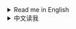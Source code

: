 <details>
<summary>Read me in English</summary>

## Changlog

* 1.4.2
  * Fixed a crash issue.
* 1.4.1
  * Fixed a compatible issue with latest game patch.
* 1.4.0
  * Support game version 0.10.33, with some features removed:
    * Remove `Scale up mouse cursor`: Unity 2022 set cursor size from system settings, software rendering does not affect its size now.
    * Remove `Set enabled CPU threads`: They are officially supported.
  * `Dismantle blueprint selected buildings`: Fixed an issue that proliferator points are lost for items dropped from logstic stroages.
  * `Sort blueprint structures before saving`: Improved sorting rules.
  * `Starmap filter`: Now star indices (as in galaxy generation order) are displayed as prefix.
  * Embedded [Planet Vein Untilization](https://thunderstore.io/c/dyson-sphere-program/p/testpushpleaseignore/Planet_Vein_Utilization/) due to its lack of maintainance, with minor bug fixes.
  * `Remove some build conditions`: Fix a wrong logic.
  * `Real-time logistic stations info panel`: Fix some display issues.
  * Fix background image issue for tab buttons on config window.
  * Now build in C# `Debug` Configuration, to avoid some issues caused by optimizations in `Release` Configuration.
* 1.3.7
  * `Re-initialize planet`: Fix a possible crash.
  * `Auto-config logistic stations`: Add `Set default remote logic to storage`
* 1.3.6
  * `Dismantle blueprint selected buildings`:
    * Fix a crash on dismantling preview buildings.
    * Rename to `Shortcut keys for Blueprint Copy mode`, while adding a shortcut key to select all buildings (Ctrl+A by default).
  * `Allow overflow for Logistic Stations and Advanced Mining Machines`: Working for Logistics Control Panel now.
  * `Tweak building buffer`: add buffer tweaking for 2 new buildings
    * `Ejector Solar Sails buffer count`: Range 5-400 (step by 5), default is 20 (same as game)
    * `Silo Rockets buffer count`: Range 1-20, default is 20 (same as game)
* 1.3.5
  * `Mod manager profile based save folder`: Fix crash on game startup
* 1.3.4
  * `Auto-config logistic stations`: Fix a bug that some settings are not applied to Advanced Mining Machines and Logistics Distributors
* 1.3.3
  * `Starmap filter`: Hide top overlaping windows while the filter UI is shown.
  * `Auto-config logistic stations`: Can set Max. Charging Power for Battlefield Analysis Base now.
  * `Re-initialize planet`: Fix a crash.
  * `Auto navigation on sailings`:
    * Add a button to enable/disable `Auto-cruise` quickly.
    * Do not auto-use Warper if required Tech is not researched.
  * `Dismantle blueprint selected buildings`: Fix an issue that belt connected buildings are dismantled unexpectly.
  * `Mod manager profile based save folder`: Fix compatibility with [SaveTheWindows](https://thunderstore.io/c/dyson-sphere-program/p/starfi5h/SaveTheWindows/).
  * `Enhanced control for logistic storage capacities` & `Allow overflow for Logistic Stations and Advanced Mining Machines`:
    * Logistic storage capacities are not scaled on upgrading `Logistics Carrier Capacity`, if they are already greater than upgraded maximum capacity.
    * Logistic storage capacities will be reduced to tech capacity limits on pasting blueprints.
  * `Real-time logistic stations info panel`: Support for mods that change slot count of logistic stations.
* 1.3.2
  * New feature: `Disable battle-related techs in Peace mode`
  * New button: `Unlock all techs with metadata`
  * Add a checkbox to make union of results in starmap filter.
  * Fix some starmap vein/planet filter conditions.
  * Fix a crash caused by `Re-initialize planet` in peace mode.
  * Fix compatibility with `NebulaMultiplayerMod`.
* 1.3.1
  * Fix an issue that some UI elements are hidden while hitting the newly added combobox on Starmap.
  * Fix an issue that star name filter is not applied if `Shortcut keys for showing stars` is not enabled.
  * `Dismantle blueprint selected buildings`: Fix an issue that items in Logistic Station slots are not dropped out.
  * Tweak star name filter's planet type list.
* 1.3.0
  * New feature for starmap view:
    * Add a star name filter, you can filter displayed star names by ores or planet types now.
    * Add a dropdown box to show all stars' distance and/or planet count.
  * `Cut conveyor belt`: Fix input issue.
  * `Shortcut keys for showing stars`: Fix an issue that toggle key is read when Starmap View is not opened.
  * `Dismantle blueprint selected buildings`: Fix an issue that preview buildings are not dismantled.
  * `Remember window position and size on last exit`: Optimized implementation
  * `Auto-config logistic stations`: Add an option `Limit auto-replenish count to config values`
  * Optimized some UI codes.
* 1.2.20
  * New feature: `Dismantle blueprint selected buildings`
    * Press shortcut key in blueprint copy mode to dismantle selected buildings.
    * The default shortcut key is Ctrl+X, you can set it in system options panel.
  * New feature: `Auto-config logistic stations`
    * Auto-config buildings include: Logistics Distributor, PLS, ILS, Advanced Mining Machine.
  * `Night Sunlight`: Fix bugs that sunlight angle is not updated as expected again.
* 1.2.19
  * New feature: `Tweak building buffer`
    * Factory recipe buffer formula: take the larger value between `Assembler buffer time multiplier(in seconds) * items needed per second` and `Assembler buffer minimum multiplier * items needed per recipe`
      * `Assembler buffer time multiplier(in seconds)`: Range 2-10, default is 4 (same as game)
      * `Assembler buffer minimum multiplier`: Range 2-10, default is 2 (same as game)
    * Matrix Lab assembly mode formula: Default buffer is `Buffer count for assembling in labs`, when using Self-evolution Lab, if recipe's original production time is not greater than 9 seconds, add `Extra buffer count for Self-evolution Labs` * (`Lab speed` - 1)
      * `Buffer count for assembling in labs`: Range 2-20, default is 6 (same as game)
      * `Extra buffer count for Self-evolution Labs`: Range 1-10, default is 3 (same as game)
    * `Buffer count for researching in labs`: Range 2-20, default is 10 (same as game)
    * `Ray Receiver Graviton Lens buffer count`: Range 1-20, default is 1 (game default is 20)
  * New feature: `Shortcut keys for showing stars' name`
    * Add a shortcut key to always show all star names in starmap when holding, default is `Alt`
    * Add a shortcut key to toggle between three star name display states in starmap: `Original state`, `Show all names`, `Hide all names`, default is `Tab`, will restore to original state when closing starmap
  * `Cut conveyor belt`: Fix a bug that entity logic connection is not cut so that belt is not cut off on copying as a blueprint.
* 1.2.18
  * `Protect veins from exhaustion`: Optimized implementation, now veins will not be protected once you have upgrade `Veins Utilization` to level 390+, while the cost rate becomes absolute 0.
  * `Night Sunlight`: Fix bugs that sunlight angle is not updated as expected.
* 1.2.17
  * Fix wrong implementation of `Protect veins from exhaustion` which causes wrong display of vein stats and veins not consumed.
* 1.2.16
  * New feature: `Cut conveyor belt`
    * Press shortcut key to cut conveyor belt under cursor.
    * The default shortcut key is Alt+X, you can set it in system options panel.
  * New feature: `Profile based option`
    * Option file is stored as `Options\<ProfileName>.xml`.
  * Fix compatibility with game update 0.10.32.25779
* 1.2.15
  * `Off-grid building and stepped rotation`: Fix compatibility with DSP 0.10.32.25682. (#57)
  * `Enhanced control for logistic storage capacities`: Try to fix possible crash. (#54)
* 1.2.14
  * Fix an issue that an unexpected menu icon is shown in the top-right corner of the config panel.
  * `Stop ejectors when available nodes are all filled up`: Fix compatibility with `Dyson Sphere Program v0.10.32.25496`.
* 1.2.13
  * `Belt signals for buy out dark fog items automatically`: Fix possible crashes.
  * `Logistics Control Panel Improvement`: Auto apply filter with in-hand item now.
  * Fix an alignment issue on UI panel.
* 1.2.12
  * `Construct only structure points but frames`: Fix a bug that frames are still not constructed when this function is disabled.
  * `Drag building power poles in maximum connection range`: Fix a bug that single power pole cannot be placed at some positions.
* 1.2.11
  * Fix an issue caused by game update: tips are not shown when mouse hovering on tips button.
* 1.2.10
  * `Set enabled CPU threads`: Fix hybrid-architect check for CPUs without hyper-threading
  * `Re-initialize Dyson Spheres` and `Quick dismantle Dyson Shells`: Fix possible crashes and a display issue, while Dyson Sphere panel is actived.
* 1.2.9
  * `Protect veins from exhaustion`:
    * Fix a bug that vein protection causes crashes (#50).
    * Fix a bug that minimum oil speed in config is not working (#50).
    * Fix a bug that oil is not extracted when vein protection is enabled in infinite resource mode (#52).
* 1.2.8
  * New feature: `Fast fill in to and take out from tanks`
    * You can set multiplier for tanks' operation speed
    * This affects manually fill in to and/or take out from tanks, as well as transfer from upper to lower level.
  * Fixes to `Append mod profile name to game window title`:
    * Fix a bug that window title is not set correctly when multiple instance is launched.
    * Fix a bug that window title is not set correctly if BepInEx debug console is enabled.
  * `Real-time logistic stations info panel`: Fix a bug that item status bar appears unexpectedly.
* 1.2.7
  * Fix some minor issues
* 1.2.6
  * `Remember window position and size on last exit`
    * Fix a bug that window position is restored even the option is disabled.
    * Fix a bug that the last window position is wrongly remembere when game is closed at minimized state.
* 1.2.5
  * New feature: `Set process priority`
  * New feature: `Set enabled CPU threads`
  * `Drag building power poles in maximum connection range`: Add a new config option `Build Tesla Tower and Wireless Power Tower alternately`
* 1.2.4
  * `Sunlight at night`:
    * Fix flickering issue while mecha is sailing.
    * Can configure the light angles now.
  * `Scale up mouse cursor`: Fix known issues.
  * `Buy out techs with their prerequisites`: Fix a bug that warning popup from invalid data.
  * Does not patch `BulletTime`'s speed control now, as `BulletTime` has been updated to support configurable maximum speed.
  * Some minor fixes and tweaks.
* 1.2.3
  * `Real-time logistic stations info panel`: Fix bar length not match with item amount when item amount is more than capacity.
  * `Sunlight at night`: Fix not working.
* 1.2.2
  * `Real-time logistic stations info panel`: Fix text color mismatch sometimes
  * `Logical Frame Rate`: Set default shortcut key to `Ctrl`+`-/+` to avoid conflict with other shortcut keys
* 1.2.1
  * `Off-grid building and stepped rotation`:
    * Fix off-grid building's default shortcut key for belts
    * Fix coordinate display issue
* 1.2.0
  * New feature: `Logical Frame Rate`
    * This will change game running speed, down to 0.1x slower and up to 10x faster.
    * A pair of shortcut keys (`-` and `+`) to change the logical frame rate by -0.5x and +0.5x.
    * Note:
      * High logical frame rate is not guaranteed to be stable, especially when factories are under heavy load.
      * This will not affect some game animations.
      * When set game speed in mod `Auxilaryfunction`, this feature will be disabled.
      * When mod `BulletTime` is installed, this feature will be hidden, but patch `BulletTime`'s speed control, to make its maximum speed 10x.
  * `Off-grid building and stepped rotation`: Due to conflict with shortcut key in new game update, the shortcut key for belts is changed to `Ctrl` by default, and can be set in system options now.
  * `Real-time logistic stations info panel`: Fix a crash issue.
  * `Dyson Sphere "Auto Fast Build"`: Fix possible wrong production records.
  * Codes refactored, for better maintainability.
* 1.1.6
  * New feature: `Scale up mouse cursor`
    * Note: This will enable software cursor mode, which may cause mouse movement lag on heavy load.
  * New feature: `Real-time logistic stations info panel`
    * Note: This function will be hidden if you enabled `Show station info` in mod `Auxilaryfunction`.
  * Fix an issue that `Dyson Sphere "Auto Fast Build"` does not generate production records for solar sails.
  * Remove use of AssetBundle, move all icons into `Assembly Resources`, for better flexibility.
* 1.1.5
  * New feature: `Logistics Control Panel Improvement`
    * Auto apply filter with item under mouse cursor while opening the panel
    * Quick-set item filter while right-clicking item icons in storage list on the panel
  * New feature: `Dyson Sphere "Auto Fast Build" speed multiplier`
    * Note: this only applies to `Dyson Sphere "Auto Fast Build"` in sandbox mode
  * New feature: `Mod manager profile based save folder`
    * Save files are stored in `Save\&lt;ProfileName&gt;` folder.
    * Will use original save location if matching default profile name.
  * `Quick build and dismantle stacking labs`: works for storages and tanks now
  * `Enable game window resize`: Keep window resizable on applying game options.
  * `Remember window position and size on last exit`: Do not resize window on applying game options if resolution related config entries are not changed.
  * Auto resize panel to fit content, for better support of multilanguages and mods dependent on UX Assist config panel functions.
* 1.1.4
  * Fix `Remove some build conditions`
* 1.1.3
  * UI texts are updated following game settings now
  * Fix hover area for checkboxes in config panel
  * Fix an issue which makes `Convert Peace-Mode saves to Combat-Mode on loading` not working
* 1.1.2
  * `Belt signals for buy out dark fog items automatically`: Always add belt signals to the panel to fix missing belt icons when disabled.
* 1.1.1
  * Fix assetbundle loading issue
* 1.1.0
  * `Stop ejectors when available nodes are all filled up`: Show `No node to fill` on ejector panel when all dyson sphere nodes are filled up.
  * Append mod profile name to game window title, if using mod managers (`Thunderstore Mod Manager` or `r2modman`).
  * New features:
    * `Buy out techs with their prerequisites`: This enables batch buying out techs with their prerequisites. Buy-out button is shown for all locked techs/upgrads.
    * `Belt signals for buy out dark fog items automatically`, while enabled:
      * 6 belt signals are added to the signal panel, which can be used to buy out dark fog items automatically.
      * Generated items are stacked in 4 items.
      * Exchange ratio is following the original game design, aka:
        * 1 Metaverse = 20 Dark Fog Matrices
        * 1 Metaverse = 60 Engery Shards
        * 1 Metaverse = 30 Silicon-based Neurons
        * 1 Metaverse = 30 Negentropy Singularities
        * 1 Metaverse = 30 Matter Recombinators
        * 1 Metaverse = 10 Core Elements
* 1.0.26
  * New features:
    * Restore upgrades of `Sorter Cargo Stacking` on panel
    * Set `Sorter Cargo Stacking` to unresearched state
  * Changes to `Protect veins from exhaustion` configuration:
    * The vein amount is protected at 1000 by default now
    * The maximum vein amount is changed to 10000, and the maximum oil speed is changed to 10.0/s
* 1.0.25
  * Fix an issue that building entites can not be clicked through when `Do not render factory entities (except belts and sorters)` is enabled
* 1.0.24
  * Changes to `Do not render factory entities (except belts and sorters)`
    * Add shortcut key in config panel to toggle this function
    * Can click on both belts and sorters now
  * New feature: `Drag building power poles in maximum connection range`
  * New feature: `Allow overflow for Logistic Stations and Advanced Mining Machines`
    * Allow overflow when trying to insert in-hand items
    * Allow `Enhanced control for logistic storage capacities` to exceed tech capacity limits
    * Remove logistic strorage capacity limit check on loading game
* 1.0.23
  * New features:
    * `Do not render factory entities (except belts and sorters)`
      * This also makes players click though factory entities but belts
    * `Open Dark Fog Communicator` anywhere
  * Belts can be built off-grid now, by pressing the shortcut key for `Switch Splitter model`(`Tab` by default)
  * Add a suboption `Auto boost` to `Auto-cruise`
  * `Auto-cruise` does warp when core energy at least 80% now
* 1.0.22
  * Fix a crash issue caused by `Quick build and dismantle stacking labs`
* 1.0.21
  * Fix a bug that stepped rotation is not working in `Off-grid building and stepped rotation`, which is caused by latest game update
  * Fix some issues in `Auto nativation` and `Auto-cruise`, now only boosts when core energy at least 10% and warps when core energy at least 50%
* 1.0.20
  * Fix an infinite-loop issue when `Quick build and dismantle stacking labs` and `No condition build` are both enabled
  * Fix a crash caused by `Re-initialize planet` in combat mode
* 1.0.19
  * New functions:
    * `Quick build and dismantle stacking labs`
    * `Protect veins from exhaustion`
      * By default, the vein amount is protected at 100, and oil speed is protected at 1.0/s, you can set them yourself in config file.
      * When reach the protection value, veins/oils steeps will not be mined/extracted any longer.
      * Close this function to resume mining and pumping, usually when you have enough level on `Veins Utilization`
  * Remove default shortcut key for `Auto-cruise`, to avoid misoperation. Please set it in the system options window manually if needed.
* 1.0.18
  * Fix crash while coursing to a dark-fog hive.
  * Auto-cruise does not bypass dark-fog hives if they are targeted.
* 1.0.17
  * New function: `Auto navigation on sailings`, which is inspired by [CruiseAssist](https://dsp.thunderstore.io/package/tanu/CruiseAssist/) and its extension [AutoPilot](https://dsp.thunderstore.io/package/tanu/AutoPilot/)
    * It keeps Icarus on course to the target planet
    * It will try to bypass any obstacles(planets, stars or dark-fog hives) on the way
    * Furthermore, there is also a shortcut key which can be set in the system options window, which is used to toggle `Auto-cruise` that enables flying to targeted planets fully automatically.
      * Auto-cruise will start when you target a planet on star map
      * It will use warper to fly to the target planet if the planet is too far away, the range can be configured.
      * It will speed down when approaching the target planet, to avoid overshooting
  * Fix a crash caused by `Stop ejectors when available nodes are all filled up` in latest game update
  * `Off-grid building and stepped rotation`: Hide Z coordinate from display if it is zero
* 1.0.16
  * Add CommonAPI to package manifest dependencies(missing in last version)
  * New function: `Hide tips for soil piles changes`
* 1.0.15
  * Move shortcut key settings to system options window, which depends on [CommonAPI](https://dsp.thunderstore.io/package/CommonAPI/CommonAPI)
  * Enable `Hide UI` function(`F11` by default) while on Star Map view
  * New function: `Treat stack items as single in monitor components`
* 1.0.14
  * Fix crash in `Re-initialize planet` again
  * `Off-grid building and stepped rotation`: Add Z coordinate to display, and adjust the precision to 4 decimal after point
* 1.0.13
  * `Off-grid building and stepped rotation`: show building coordinates(relative to grids) on building preview and building info panel now
  * Increase maximum count of Metadata Instantiations to 20000 (from 2000)
  * Increase capacity of player order queue to 128 (from 16)
  * Fix issue caused by game updates
    * `Remove some build conditions`: fixed issue that some conditions are not eliminated
    * `Re-initialize planet`: fixed crash issue
* 1.0.12
  * Fix a bug that ejectors aimed at even-numbered orbits stop working when `Stop ejectors when available nodes are all filled up` is enabled.
* 1.0.11
  * Remove `Better auto-save mechanism` due to conflicts with DSPModSave and some other mods.
* 1.0.10
  * Fix a button display bug
  * Fix a possible crash while `Enhanced control for logistic storage capacities` is enabled
* 1.0.9
  * New function: `Better auto-save mechanism`
    * Auto saves are stored in 'Save\AutoSaves' folder, filenames are combined with cluster address and date-time
    * Note: this will sort gamesaves by modified time on save/load window, so you don't have to use [DSP_Save_Game_Sorter] anymore
* 1.0.8
  * New function: `Enhanced control for logistic storage capacities`
* 1.0.7
  * Fix a crash issue on choosing language other than English and Chinese
  * Games saved in Peace-Mode after Dark-Fog update can also be loaded as Combat-Mode now.
* 1.0.6
  * Convert old saves to Combat-Mode on loading
* 1.0.5
  * Support game version 0.10.28.20759
  * Sort blueprint structures before saving, to reduce generated blueprint data size a little.
* 1.0.4
  * Add new function: `Off-grid building and stepped rotation`
  * Fix an issue that window position not restored and can not be resized when function is enabled but game is started with different mod profiles.
* 1.0.3
  * Add new function: `Quick build Orbital Collectors`.
  * Add confirmation popup for `Re-intialize planet`, `Quick dismantle all buildings`, `Re-initialize Dyson Spheres` and `Quick dismantle Dyson Shells`.
  * Fix error on `Remove build count and range limit` when building a large amount of belts.
  * Fix an issue that window position not saved correctly when quit game without using in-game menu.
* 1.0.2
  * Redesign config tabs, for clearer layout.
  * Add 2 new options:
    * Enable game window resize.
    * Remember window position and size on last exit.
* 1.0.1
  * Fix config button text and tips while returning to title menu.
  * Fix that error occurs while returning to title menu, with `Stop ejectors when available nodes are all filled up` enabled.
  * Add a patch to fix the bug that warning popup on `Veins Utilization` upgraded to level 8000+.
* 1.0.0
  * Initial release
  * Functions moved from [MechaDronesTweaks](https://dsp.thunderstore.io/package/soarqin/MechaDronesTweaks/) and [CheatEnabler](https://dsp.thunderstore.io/package/soarqin/CheatEnabler/)

</details>

<details>
<summary>中文读我</summary>

## 更新日志

* 1.4.2
  * 修复了一个崩溃问题
* 1.4.1
  * 修复了与最新游戏补丁的兼容性问题
* 1.4.0
  * 支持游戏版本 0.10.33，移除了一些功能：
    * 移除`放大鼠标指针`：Unity 2022 读取系统设置里的鼠标指针大小，软件渲染不再影响其大小
    * 移除`设置使用的CPU线程`：因为官方已支持此功能
  * `拆除蓝图选中的建筑`：修复了从物流站中掉落的物品丢失增产点数的问题
  * `保存蓝图前对建筑进行排序`：改进了排序规则
  * `星图过滤器`：现在星系编号（按星系生成顺序）显示为前缀
  * 由于缺乏维护，整合内置了[Planet Vein Untilization](https://thunderstore.io/c/dyson-sphere-program/p/testpushpleaseignore/Planet_Vein_Utilization/)，并修复了一些小问题
  * `移除部分不影响游戏逻辑的建造条件`：修复了错误的逻辑
  * `物流站实时信息面板`：修复了一些显示问题
  * 修复了配置窗口标签按钮的背景图像问题
  * 现在使用C#的`Debug`配置构建，以避免`Release`配置中的优化导致的一些问题
* 1.3.7
  * `重新初始化行星`: 修复可能导致崩溃的问题
  * `自动配置物流站`: 增加`设置默认远程逻辑为仓储`
* 1.3.6
  * `拆除蓝图选中的建筑`：
    * 修复了拆除虚影建筑时崩溃的问题
    * 重命名为`蓝图复制模式快捷键`，同时添加了选择所有建筑的快捷键（默认为Ctrl+A）
  * `允许物流站和大型采矿机物品溢出`：现在也适用于物流控制面板
  * `调整建筑缓冲区`：为2个新建筑添加缓冲区调整
    * `弹射太阳帆缓冲区数量`：范围5-400（步进值为5），默认值为20（与游戏相同）
    * `发射井火箭缓冲区数量`：范围1-20，默认值为20（与游戏相同）
* 1.3.5
  * `基于mod管理器配置档案的存档文件夹`：修复游戏启动时崩溃的问题
* 1.3.4
  * `自动配置物流站`：修复了高级采矿机和物流配送器的一些设置未被正确应用的问题
* 1.3.3
  * `星图过滤器`：当过滤器UI显示时隐藏顶部重叠窗口
  * `自动配置物流站`：现在可以为战场分析基站设置最大充能功率
  * `重新初始化行星`：修复崩溃问题
  * `航行时自动导航`：
    * 添加快速启用/禁用`自动巡航`的按钮
    * 如果所需科技未研究则不自动使用翘曲器
  * `拆除蓝图选中建筑`：修复传送带连接建筑意外被拆除的问题
  * `基于mod管理器配置档案的存档文件夹`：修复与[SaveTheWindows](https://thunderstore.io/c/dyson-sphere-program/p/starfi5h/SaveTheWindows/)的兼容性
  * `物流存储容量控制改进`和`允许物流站和大型采矿机物品溢出`：
    * 如果物流存储容量已经超过升级后的最大容量，则在升级`物流运输机容量`时不会按比例提升
    * 粘贴蓝图时物流存储容量将降低至科技容量限制
  * `物流站实时信息面板`：支持修改物流站槽位数的mod
* 1.3.2
  * 新功能：`在和平模式下隐藏战斗相关科技`
  * 新按钮：`使用元数据解锁所有科技`
  * 在星图过滤器中添加复选框以合并结果
  * 修复了一些星图矿脉/行星过滤条件
  * 修复了在和平模式下`初始化本行星`导致的崩溃问题
  * 修复了与`NebulaMultiplayerMod`的兼容性问题
* 1.3.1
  * 修复了在星图上点击新增的下拉框时部分UI元素被隐藏的问题
  * 修复了未启用`显示星系名称快捷键`时星系名称过滤器不生效的问题
  * `拆除蓝图选中的建筑`：修复了物流站中的物品未被丢出的问题
  * 调整了星系名称过滤器中的行星类型列表
* 1.3.0
  * 在星图上添加新功能：
    * 添加星系名过滤器，现在可以按矿物或行星类型过滤显示的星系名
    * 添加了一个下拉框用以切换显示所有星系的距离和/或行星数量
  * `切割传送带`：修复了输入问题
  * `启用显示所有星系名称的快捷键`：修复了在未打开星图视图时读取切换键的问题
  * `拆除蓝图选中的建筑`：修复了预建造建筑未被拆除的问题
  * `记住上次退出时的窗口位置和大小`：优化实现
  * `自动配置物流站`: 增加了一个选项`限制自动补充数量为配置的值`
  * 优化了一些UI代码
* 1.2.20
  * 新功能：`拆除蓝图选中的建筑`
    * 在蓝图复制模式下按快捷键拆除选中的建筑
    * 默认快捷键是Ctrl+X，可以在系统选项面板中设置
  * 新功能：`自动配置物流站`
    * 自动配置的建筑包括：物流配送器、行星物流站、星际物流站、高级采矿机
  * `夜间日光灯`：再次修复了光照角度未正确更新的问题
* 1.2.19
  * 新功能：`调整建筑输入缓冲`
    * 工厂配方计算公式，在`工厂配方缓冲时间倍率秒数x每秒需要的原料数量`和`工厂配方缓冲最小倍率x每生产一次配方需要的原料数量`中取更大的那个值
      * `工厂配方缓冲时间倍率(秒)`：范围2-10，默认为4(同游戏)
      * `工厂配方缓冲最小倍率`：范围2-10，默认为2(同游戏)
    * 研究站矩阵合成模式计算公式，默认缓存`研究站矩阵合成模式缓存数量`个，当使用自演化研究站时，如果配方的原始生产时间不大于9秒，则增加`自演化研究站矩阵额外缓冲数量`*(`研究站速度倍率`-1)
      * `研究站矩阵合成模式缓存数量`：范围2-20，默认为6(同游戏)
      * `自演化研究站矩阵额外缓冲数量`：范围1-10，默认为3(同游戏)
    * `研究站科研模式缓存数量`：范围2-20，默认为10(同游戏)
    * `射线接收器透镜缓冲数量`：范围1-20，默认为1(游戏默认为20)
  * 新功能：`启用显示所有星系名称的快捷键`
    * 新增一个快捷键，按住后始终在星图显示所有星系名称，默认为`Alt`
    * 新增一个快捷键，在星图视图切换三种星系名称显示状态：`原始显示状态`，`显示所有名称`，`隐藏所有名称`，默认为`Tab`，关闭星图时会恢复到原始状态
  * `切割传送带`：修复了实体逻辑连接未切断导致复制为蓝图时传送带未被切断的问题。
* 1.2.18
  * `保护矿脉不会耗尽`：优化实现，当`矿物利用`升级到390级以上时消耗速度变为0时，矿脉将不再被保护。
  * `夜间日光灯`：修复了光照角度未正确更新的问题。
* 1.2.17
  * 修复了`保护矿脉不会耗尽`导致矿脉状态显示错误和矿脉未被消耗的错误实现
* 1.2.16
  * 新功能：`切割传送带`
    * 按快捷键切割光标位置的传送带
    * 默认快捷键是Alt+X，可以在系统选项面板中设置
  * 新功能：`基于mod管理器配置档案名`
    * 选项文件存储在`Options\<ProfileName>.xml`中
  * 修复了与游戏更新0.10.32.25779的兼容性
* 1.2.15
  * `脱离网格建造和小角度旋转`：修复了与0.10.32.25682的兼容性 (#57)
  * `物流塔存储数量限制控制改进`：修复了可能导致崩溃的问题 (#54)
* 1.2.14
  * 修正设置窗口右上角多出一个菜单图标的问题
  * `当可用节点全部造完时停止弹射`：修复了与`戴森球计划 v0.10.32.25496`的兼容性
* 1.2.13
  * `用于自动购买黑雾物品的传送带信号`：修复了可能导致崩溃的问题
  * `物流控制面板改进`：现在也自动将拿着的物品设为筛选条件
  * 修复了UI面板上的对齐问题
* 1.2.12
  * `只建造节点不建造框架`：修复了关闭此功能时框架不进行建造的问题
  * `拖动建造电线杆时自动使用最大连接距离间隔`：修复了某些位置无法放置单个电线杆的问题
* 1.2.11
  * 修复了游戏更新导致的提示按钮鼠标悬停时不显示提示文字的问题
* 1.2.10
  * `设置使用的CPU线程`：修复了对没有超线程的CPU的大小核检查
  * `初始化戴森球`和`快速拆除戴森壳`：修复了在戴森球面板激活时可能导致崩溃的问题，以及显示错误的问题。
* 1.2.9
  * `保护矿脉不会耗尽`：
    * 修复了矿脉保护导致崩溃的问题(#50)
    * 修复了配置中的最小采油速度不起作用的问题(#50)
    * 修复了无限资源模式下油井保护导致无法采油的问题(#52)
* 1.2.8
  * 新功能：`储液罐快速注入和抽取液体`
    * 你可以设置储液罐操作速度的倍率
    * 影响手动注入和抽取，以及从储液罐上层传输到下层的速度
  * 在游戏窗口标题中追加mod配置档案名的修复：
    * 修复了多实例启动时窗口标题未正确设置的问题
    * 修复了启用BepInEx调试控制台时窗口标题未正确设置的问题
  * `物流运输站实时信息面板`：修复了一个物品状态条意外显示的问题
* 1.2.7
  * 修复了一些小问题
* 1.2.6
  * `记住上次退出时的窗口位置和大小`
    * 修复了即使选项被禁用也恢复窗口位置的问题
    * 修复了窗口最小化时关闭游戏导致窗口位置被错误记录的问题
* 1.2.5
  * 新功能：`设置进程优先级`
  * 新功能：`设置使用的CPU线程`
  * `拖动建造电线杆时自动使用最大连接距离间隔`：添加一个新的设置项`交替建造电力感应塔和无线输电塔`
* 1.2.4
  * `夜间日光灯`：
    * 修复了航行时闪烁的问题
    * 现在可以配置入射光线角度了
  * `放大鼠标指针`：修复已知问题
  * `买断科技也同时买断所有前置科技`：修复了数据错误警告弹窗的问题
  * 不再对`BulletTime`的速度控制打补丁，因为`BulletTime`已更新支持可配置最大速度
  * 一些小修复和调整
* 1.2.3
  * `物流运输站实时信息面板`：修复了物品数量超过容量限制时条长度不匹配的问题
  * `夜间日光灯`：修复了不起作用的问题
* 1.2.2
  * `物流运输站实时信息面板`：修复了文本颜色不匹配的问题
  * `逻辑帧倍率`：将默认快捷键设置为`Ctrl`+`-/+`，以避免与其他快捷键冲突
* 1.2.1
  * `脱离网格建造和小角度旋转`：
    * 修复了传送带脱离网格建造的默认快捷键
    * 修复了坐标显示问题
* 1.2.0
  * 新功能：`逻辑帧倍率`
    * 这将改变游戏运行速度，最慢0.1倍，最快10倍
    * 设置了一对快捷键(`-`和`+`)，可以-/+0.5倍改变逻辑帧倍率
    * 注意：
      * 高逻辑帧倍率不能保证稳定性，特别是在工厂负载较重时
      * 这不会影响一些游戏动画
      * 当在`Auxilaryfunction`mod中设置游戏速度时，此功能将被禁用
      * 当安装了`BulletTime`mod时，此功能将被隐藏，但会对`BulletTime`的速度控制打补丁，使其最大速度变为10倍
  * `脱离网格建造和小角度旋转`：由于与新游戏更新中的快捷键冲突，传送带脱离网格建造的快捷键默认更改为`Ctrl`，并且现在可以在系统选项中设置
  * `物流运输站实时信息面板`：修复了一个崩溃问题
  * `戴森球自动快速建造`：修复了可能出现的错误生产记录
  * 代码重构，以获得更好的可维护性
* 1.1.6
  * 新功能：`放大鼠标指针`
    * 注意：这将启用软件指针模式，可能会在CPU负载较重时导致鼠标移动延迟
  * 新功能：`物流运输站实时信息面板`
    * 注意：如果你启用了`Auxilaryfunction`中的`展示物流站信息`，此功能将被隐藏
  * 修复了`戴森球自动快速建造`未生成太阳帆生产记录的问题
  * 移除了AssetBundle的使用，将所有图标移入`Assembly资源`，以获得更好的灵活性
* 1.1.5
  * 新功能：`物流控制面板改进`
    * 打开面板时自动将鼠标指向物品设为筛选条件
    * 在控制面板物流塔列表中右键点击物品图标快速设置为筛选条件
  * 新功能：`戴森球自动快速建造速度倍率`
    * 注意：这仅适用于沙盒模式下的`戴森球自动快速建造`功能
  * 新功能：`基于mod管理器配置档案名的存档文件夹`
    * 存档文件会存储在`Save\&lt;ProfileName&gt;`文件夹中
    * 如果匹配默认配置档案名则使用原始存档位置
  * `快速建造和拆除堆叠研究站`：现在也支持储物仓和储液罐
  * `允许调整游戏窗口大小`：在应用游戏选项时保持窗口可调整大小
  * `记住上次退出时的窗口位置和大小`：如果分辨率相关的配置项未改变，则在应用游戏选项时不调整窗口大小
  * 自动调整面板大小适应内容，以更好地支持多语言和依赖于UX助手配置面板功能的mod
* 1.1.4
  * 修复了`移除部分不影响游戏逻辑的建造条件`
* 1.1.3
  * 界面文本现在完全跟随游戏语言设置改变
  * 修复了配置面板中勾选框的鼠标悬停区域
  * 修复了`加载和平模式存档时将其转换为战斗模式`不起作用的问题
* 1.1.2
  * `用于自动购买黑雾物品的传送带信号`: 总是将传送带信号添加到面板，以修复禁用时传送带图标丢失的问题。
* 1.1.1
  * 修复了资源包加载问题
* 1.1.0
  * `可用节点全部造完时停止弹射`: 当所有戴森球节点都造完时，在弹射器面板上显示`没有可建造节点`
  * 如果使用mod管理器(`Thunderstore Mod Manager`或`r2modman`)启动游戏，在游戏窗口标题中追加mod配置档案名
  * 新功能：
    * `买断科技也同时买断所有前置科技`：可以批量买断科技及其所有前置科技。所有未解锁的科技/升级都会显示买断按钮。
    * `用于自动购买黑雾物品的传送带信号`，启用时：
      * 在信号面板上添加了6个传送带信号，可以用于自动购买黑雾道具。
      * 生成的物品堆叠数为4。
      * 兑换比率遵循原始游戏设计，即：
        * 1个元宇宙 = 20个黑雾矩阵
        * 1个元宇宙 = 60个能量碎片
        * 1个元宇宙 = 30个硅基神经元
        * 1个元宇宙 = 30个负熵奇点
        * 1个元宇宙 = 30个物质重组器
        * 1个元宇宙 = 10个核心素
* 1.0.26
  * 新功能：
    * 在升级面板上恢复`分拣器货物堆叠`的升级
    * 将`分拣器货物堆叠`设为未研究状态
  * `保护矿脉不会耗尽`配置的改动：
    * 现在默认矿脉数量保护在1000
    * 最大矿脉数量改为10000，最大采油速度改为10.0/s
* 1.0.25
  * 修复了`不渲染工厂建筑实体(除了传送带和分拣器)`启用时无法点穿工厂实体的问题
* 1.0.24
  * `不渲染工厂建筑实体(除了传送带和分拣器)`的改动
    * 在配置面板中添加了一个快捷键来切换此功能
    * 现在也可以点击到分拣器了
  * 新功能：`拖动建造电线杆时自动使用最大连接距离间隔`
  * 新功能：`允许物流塔和大型采矿机物品溢出`
    * 当尝试塞入手中物品时允许溢出
    * 允许`物流塔存储数量限制控制改进`超过科技容量限制
    * 在加载游戏时移除物流塔容量限制检查
* 1.0.23
  * 新功能：
    * `不渲染工厂建筑实体(除了传送带和分拣器)`
      * 这使得玩家可以点穿工厂实体直接点到传送带
    * 在任意位置`打开黑雾通讯器`
  * 传送带现在可以脱离网格建造了，通过按住`切换分流器样式`的快捷键(默认`Tab`)
  * 为`自动巡航`添加一个子选项`自动加速`
  * `自动巡航`现在在核心能量至少80%时才加速
* 1.0.22
  * 修复了`快速建造和拆除堆叠研究站`导致的崩溃问题
* 1.0.21
  * 修复了`脱离网格建造和小角度旋转`在最新游戏更新后无法小角度旋转的问题
  * 修复了`航行时自动导航`和`自动巡航`的一些问题。现在只有能量至少10%时才加速，能量至少50%时才启动曲速
* 1.0.20
  * 修复了`快速建造和拆除堆叠研究站`和`无条件建造`同时启用时可能导致的逻辑死循环问题
  * 修复了在战斗模式下`初始化本行星`导致的崩溃问题
* 1.0.19
  * 新功能：
    * `快速建造和拆除堆叠研究站`
    * `保护矿脉不会耗尽`
      * 默认矿脉数量保护于剩余100，采油速保护于速度1.0/s，你可以在配置文件中自行设置。
      * 当达到保护值时，矿脉和油井将不再被开采。
      * 关闭此功能以恢复开采，一般是当你在`矿物利用`上有足够的等级时。
  * 移除了`自动巡航`的默认快捷键，以避免误操作。如有需要请手动在系统选项窗口中设置。
* 1.0.18
  * 修复了以黑雾巢穴为目标时导致崩溃的问题
  * 当黑雾巢穴是目标时，自动导航不会绕过它
* 1.0.17
  * 新功能：`航行时自动导航`，想法来自[CruiseAssist](https://dsp.thunderstore.io/package/tanu/CruiseAssist/)及其扩展[AutoPilot](https://dsp.thunderstore.io/package/tanu/AutoPilot/)
    * 它会保持伊卡洛斯飞向目标星球
    * 它会尝试绕过途中的任何障碍物(行星、恒星或黑雾巢穴)
    * 此外，还有一个快捷键可以在系统选项窗口中设置，用于切换`自动巡航`，实现完全自动化的飞行至目标星球。
      * 当你选择目标星球后，自动巡航就会开始
      * 如果目标星球距离过远会自动使用曲速(超过5AU)，你可以在面板上更改这个值。
      * 它会在接近目标星球时减速，以避免发生越过目标的情况
  * 修复了最新游戏更新后`当可用节点全部造完时停止弹射`引起崩溃问题
  * `脱离网格建造和小角度旋转`：如果Z坐标为零则从显示中隐藏
* 1.0.16
  * 添加了对CommonAPI的包依赖(上个版本忘记加了)
  * 新功能：`隐藏沙土数量变动的提示`
* 1.0.15
  * 将快捷键设置移动到系统选项窗口，依赖于[CommonAPI](https://dsp.thunderstore.io/package/CommonAPI/CommonAPI)
  * 在星图视图中启用`隐藏UI`功能(默认按键为`F11`)
  * 新功能：`在流速计中将堆叠物品视为单个物品`
* 1.0.14
  * 再次尝试修复`初始化本行星`导致的崩溃问题
  * `脱离网格建造和小角度旋转`：现在显示建筑Z坐标，并将精度调整为小数点后4位
* 1.0.13
  * `脱离网格建造和小角度旋转`：现在在建造预览和建筑信息面板上显示建筑坐标(相对于网格)
  * 将元数据提取的最大数量增加到20000(原来为2000)
  * 将玩家指令队列的容量增加到128(原来为16)
  * 修复了游戏更新导致的问题
    * `移除部分不影响游戏逻辑的建造条件`：修复了一些条件未被移除的问题
    * `初始化本行星`：修复了崩溃问题
* 1.0.12
  * 修复了当`当可用节点全部造完时停止弹射`选项启用时，瞄准偶数轨道的弹射器停止工作的bug
* 1.0.11
  * 移除`更好的自动保存机制`，因为与DSPModSave和其他一些mod冲突
* 1.0.10
  * 修复了一个按钮显示错误
  * 修复了`物流塔存储数量限制控制改进`启用时可能导致的崩溃问题
* 1.0.9
  * 新功能：`更好的自动保存机制`
    * 自动存档会以星区地址和日期时间组合为文件名存储在'Save\AutoSaves'文件夹中
    * 注意：此功能会在保存/读取菜单按最后修改时间对存档进行排序，因此你不再需要[DSP_Save_Game_Sorter]了
* 1.0.8
  * 新功能：`物流塔存储数量限制控制改进`
* 1.0.7
  * 修复了选择英文和中文以外的语言时的崩溃问题
  * 黑雾更新后使用和平模式保存的存档现在也可以转换为战斗模式了
* 1.0.6
  * 在加载旧存档时将其转换为战斗模式
* 1.0.5
  * 支持游戏版本0.10.28.20759
  * 保存蓝图前对建筑进行排序，以减少生成的蓝图数据大小
* 1.0.4
  * 添加了新功能：`脱离网格建造和小角度旋转`
  * 修复了当功能启用但游戏使用不同的mod配置文件启动时窗口位置无法正确恢复和不可拖动改变大小的问题
* 1.0.3
  * 添加了新功能：`快速建造轨道采集器`
  * 为`初始化行星`，`快速拆除所有建筑`，`初始化戴森球`和`快速拆除戴森壳`添加了确认弹窗
  * 修复了`移除建造数量和范围限制`在建造大量传送带时可能导致的错误
  * 修复了在不使用游戏内菜单退出游戏时窗口位置无法正确保存的问题
* 1.0.2
  * 重新设计了配置面板，使布局更清晰
  * 添加了两个新选项：
    * 可调整游戏窗口大小(可最大化和拖动边框)
    * 记住上次退出时的窗口位置和大小
* 1.0.1
  * 修复了返回标题界面后设置按钮文本和提示信息不正确的问题
  * 修复了`当可用节点全部造完时停止弹射`选项启用时返回标题界面可能导致崩溃的问题
  * 添加了一个补丁，修复了`矿物利用`升级到8000级以上时弹出警告的bug
* 1.0.0
  * 初始版本
  * 从[MechaDronesTweaks](https://dsp.thunderstore.io/package/soarqin/MechaDronesTweaks/)和[CheatEnabler](https://dsp.thunderstore.io/package/soarqin/CheatEnabler/)移动了部分功能过来

</details>
